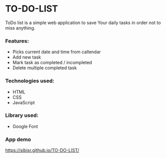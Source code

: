 # TO-DO-LIST
ToDo list is a simple web application to save Your daily tasks in order not to miss anything.

### Features:
* Picks current date and time from callendar
* Add new task
* Mark task as completed / incompleted
* Delete multiple completed task

### Technologies used:
* HTML
* CSS
* JavaScript

### Library used:
* Google Font

### App demo
 https://sibisr.github.io/TO-DO-LIST/

